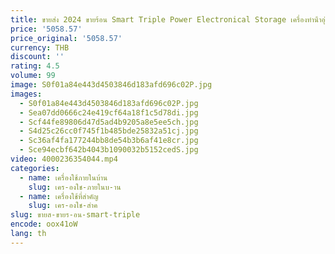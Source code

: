 ```yaml
---
title: ขายส่ง 2024 ขายร้อน Smart Triple Power Electronical Storage เครื่องทําน้ําอุ่นแบนคู่ถังเหล็กเคลือบ
price: '5058.57'
price_original: '5058.57'
currency: THB
discount: ''
rating: 4.5
volume: 99
image: S0f01a84e443d4503846d183afd696c02P.jpg
images:
  - S0f01a84e443d4503846d183afd696c02P.jpg
  - Sea07dd0666c24e419cf64a18f1c5d78di.jpg
  - Scf44fe89806d47d5ad4b9205a8e5ee5ch.jpg
  - S4d25c26cc0f745f1b485bde25832a51cj.jpg
  - Sc36af4fa177244bb8de54b3b6af41e8cr.jpg
  - Sce94ecbf642b4043b1090032b5152cedS.jpg
video: 4000236354044.mp4
categories:
  - name: เครื่องใช้ภายในบ้าน
    slug: เคร-องใช-ภายในบ-าน
  - name: เครื่องใช้ที่สำคัญ
    slug: เคร-องใช-สำค
slug: ขายส-ขายร-อน-smart-triple
encode: oox41oW
lang: th
---
```

  